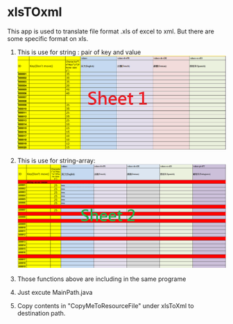 # xlsTOxml
This app is used to translate file format .xls of excel to xml. But there are some specific format on xls.  

1. This is use for string : pair of key and value 
   ![Alt text](https://github.com/irischen0901/xlsTOxml/blob/d63783f5a23c4b006c64f59d0fa4e8fff650bced/pictures/format_sheet1.png)
   
   
2. This is use for string-array: 
  ![Alt text](https://github.com/irischen0901/xlsTOxml/blob/d63783f5a23c4b006c64f59d0fa4e8fff650bced/pictures/format_sheet2.png)
  
3. Those functions above are including in the same programe
4. Just excute MainPath.java
5. Copy contents in "CopyMeToResourceFile" under xlsToXml to destination path. 
